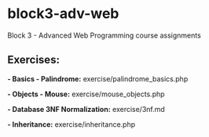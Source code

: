 # block3-adv-web
Block 3 - Advanced Web Programming course assignments

## Exercises:
**- Basics - Palindrome:** exercise/palindrome_basics.php

**- Objects - Mouse:** exercise/mouse_objects.php

**- Database 3NF Normalization:** exercise/3nf.md

**- Inheritance:** exercise/inheritance.php
